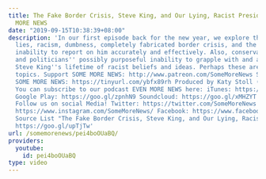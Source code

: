 ```yaml
---
title: The Fake Border Crisis, Steve King, and Our Lying, Racist President - SOME
  MORE NEWS
date: "2019-09-15T10:38:39+08:00"
description: 'In our first episode back for the new year, we explore the president''s
  lies, racism, dumbness, completely fabricated border crisis, and the media''s unfortunate
  inability to report on him accurately and effectively. Also, conservative media
  and politicians'' possibly purposeful inability to grapple with and acknowledge
  Steve King''s lifetime of racist beliefs and ideas. Perhaps these are all related
  topics. Support SOME MORE NEWS: http://www.patreon.com/SomeMoreNews SUBSCRIBE to
  SOME MORE NEWS: https://tinyurl.com/ybfx89rh Produced by Katy Stoll (@KatyStoll).
  You can subscribe to our podcast EVEN MORE NEWS here: iTunes: https://goo.gl/bveu8q
  Google Play: https://goo.gl/zpnhN9 Soundcloud: https://goo.gl/xMHZYT Stitcher: https://goo.gl/ZFdRhp
  Follow us on social Media! Twitter: https://twitter.com/SomeMoreNews Instagram:
  https://www.instagram.com/SomeMoreNews/ Facebook: https://www.facebook.com/SomeMoreNews/
  Source List "The Fake Border Crisis, Steve King, and Our Lying, Racist President":
  https://goo.gl/upTjTw'
url: /somemorenews/pei4boOUaBQ/
providers:
  youtube:
    id: pei4boOUaBQ
type: video
---
```

